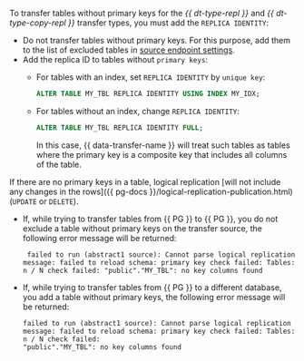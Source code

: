 To transfer tables without primary keys for the _{{ dt-type-repl }}_ and _{{ dt-type-copy-repl }}_ transfer types, you must add the `REPLICA IDENTITY`:

* Do not transfer tables without primary keys. For this purpose, add them to the list of excluded tables in [source endpoint settings](../../data-transfer/operations/endpoint/source/postgresql.md#additional-settings.md).
* Add the replica ID to tables without `primary keys`:
   * For tables with an index, set `REPLICA IDENTITY` by `unique key`:

      ```sql
      ALTER TABLE MY_TBL REPLICA IDENTITY USING INDEX MY_IDX;
      ```

   * For tables without an index, change `REPLICA IDENTITY`:

      ```sql
      ALTER TABLE MY_TBL REPLICA IDENTITY FULL;
      ```
      In this case, {{ data-transfer-name }} will treat such tables as tables where the primary key is a composite key that includes all columns of the table.

If there are no primary keys in a table, logical replication [will not include any changes in the rows]({{ pg-docs }}/logical-replication-publication.html) (`UPDATE` or `DELETE`).

* If, while trying to transfer tables from {{ PG }} to {{ PG }}, you do not exclude a table without primary keys on the transfer source, the following error message will be returned:

   ```text
    failed to run (abstract1 source): Cannot parse logical replication message: failed to reload schema: primary key check failed: Tables: n / N check failed: "public"."MY_TBL": no key columns found
   ```

* If, while trying to transfer tables from {{ PG }} to a different database, you add a table without primary keys, the following error message will be returned:

   ```text
   failed to run (abstract1 source): Cannot parse logical replication message: failed to reload schema: primary key check failed: Tables: n / N check failed:
   "public"."MY_TBL": no key columns found
   ```
